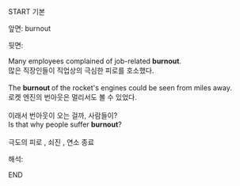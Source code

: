 START
기본

앞면:
burnout


뒷면:
<div>Many employees complained of job-related <strong>burnout</strong>. <br></div><div><div><div>많은 직장인들이 직업상의 극심한 피로를 호소했다.</div></div></div><div><br></div><div>The <b>burnout </b>of the rocket's engines could be seen from miles away.<br></div><div>로켓 엔진의 번아웃은 멀리서도 볼 수 있었다.<br></div><div><br></div><div><div><div>이래서 번아웃이 오는 걸까, 사람들이?</div></div><div><div>Is that why people suffer <strong>burnout</strong>?</div></div></div><div><br></div><div>극도의 피로 , 쇠진 , 연소 종료</div>


해석:

END